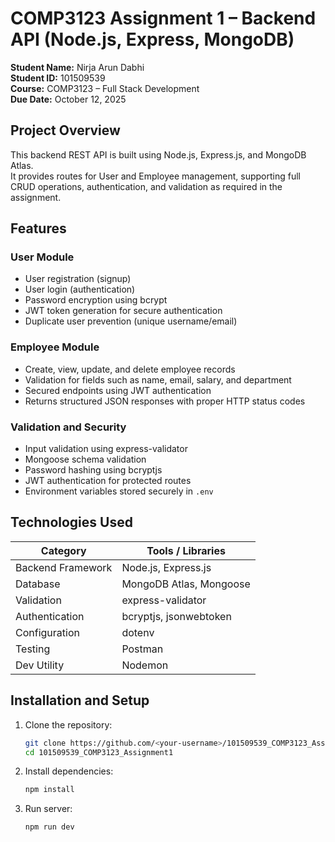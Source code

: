 # COMP3123 Assignment 1 – Backend API (Node.js, Express, MongoDB)

**Student Name:** Nirja Arun Dabhi  
**Student ID:** 101509539  
**Course:** COMP3123 – Full Stack Development  
**Due Date:** October 12, 2025  

## Project Overview
This backend REST API is built using Node.js, Express.js, and MongoDB Atlas.  
It provides routes for User and Employee management, supporting full CRUD operations, authentication, and validation as required in the assignment.

## Features
### User Module
- User registration (signup)
- User login (authentication)
- Password encryption using bcrypt
- JWT token generation for secure authentication
- Duplicate user prevention (unique username/email)

### Employee Module
- Create, view, update, and delete employee records
- Validation for fields such as name, email, salary, and department
- Secured endpoints using JWT authentication
- Returns structured JSON responses with proper HTTP status codes

### Validation and Security
- Input validation using express-validator  
- Mongoose schema validation  
- Password hashing using bcryptjs  
- JWT authentication for protected routes  
- Environment variables stored securely in `.env`

## Technologies Used
| Category | Tools / Libraries |
|-----------|-------------------|
| Backend Framework | Node.js, Express.js |
| Database | MongoDB Atlas, Mongoose |
| Validation | express-validator |
| Authentication | bcryptjs, jsonwebtoken |
| Configuration | dotenv |
| Testing | Postman |
| Dev Utility | Nodemon |

## Installation and Setup
1. Clone the repository:
   ```bash
   git clone https://github.com/<your-username>/101509539_COMP3123_Assignment1.git
   cd 101509539_COMP3123_Assignment1
2. Install dependencies:
   ```bash
   npm install
3. Run server:
   ```bash
   npm run dev
